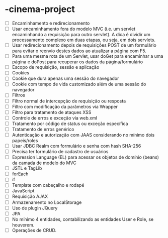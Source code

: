 # -cinema-project
- [ ] Encaminhamento e redirecionamento
- [ ] Usar encaminhamento fora do modelo MVC (i.e. um servlet encaminhando a requisição para outro servlet). A dica é dividir um processamento complexo em duas etapas, ou seja, em dois servlets.
- [ ] Usar redirecionamento depois de requisições POST de um formulário para evitar o reenvio destes dados ao atualizar a página com F5.
- [ ] Para uma mesma rota de um Servlet, usar doGet para encaminhar a uma página e doPost para recuperar os dados da página/formulário
- [ ] Escopo de requisição, sessão e aplicação
- [ ] Cookies
- [ ] Cookie que dura apenas uma sessão do navegador
- [ ] Cookie com tempo de vida customizado além de uma sessão do navegador
- [ ] Filtros
- [ ] Filtro normal de intercepção de requisição ou resposta
- [ ] Filtro com modificação da parâmetros via Wrapper
- [ ] Filtro para tratamento de ataques XSS
- [ ] Controle de erros e exceção via web.xml
- [ ] Tratamento por código de status ou exceção específica
- [ ] Tratamento de erros genérico
- [ ] Autenticação e autorização com JAAS considerando no mínimo dois papeis/roles
- [ ] Usar JDBC Realm com formulário e senha com hash SHA-256
- [ ] Precisa ter formulário de cadastro de usuários
- [ ] Expression Language (EL) para acessar os objetos de domínio (beans) da camada de modelo do MVC
- [ ] JSTL e TagLib
- [ ] forEach
- [ ] if
- [ ] Template com cabeçalho e rodapé
- [ ] JavaScript
- [ ] Requisição AJAX
- [ ] Armazenamento no LocalStorage
- [ ] Uso de plugin JQuery
- [ ] JPA
- [ ] No mínimo 4 entidades, contabilizando as entidades User e Role, se houverem.
- [ ] Operações de CRUD.
